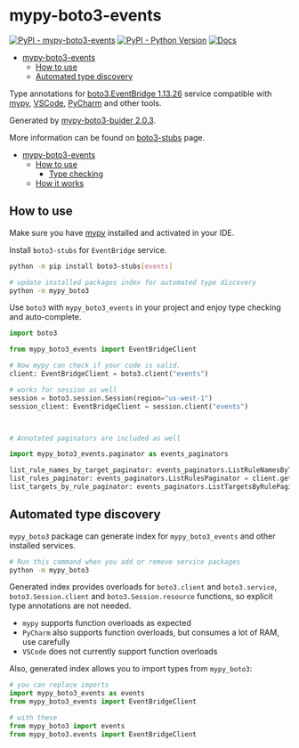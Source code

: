 # mypy-boto3-events

[![PyPI - mypy-boto3-events](https://img.shields.io/pypi/v/mypy-boto3-events.svg?color=blue)](https://pypi.org/project/mypy-boto3-events)
[![PyPI - Python Version](https://img.shields.io/pypi/pyversions/mypy-boto3-events.svg?color=blue)](https://pypi.org/project/mypy-boto3-events)
[![Docs](https://img.shields.io/readthedocs/mypy-boto3-builder.svg?color=blue)](https://mypy-boto3-builder.readthedocs.io/)

- [mypy-boto3-events](#mypy-boto3-events)
  - [How to use](#how-to-use)
  - [Automated type discovery](#automated-type-discovery)


Type annotations for
[boto3.EventBridge 1.13.26](https://boto3.amazonaws.com/v1/documentation/api/1.13.26/reference/services/events.html#EventBridge) service
compatible with [mypy](https://github.com/python/mypy), [VSCode](https://code.visualstudio.com/),
[PyCharm](https://www.jetbrains.com/pycharm/) and other tools.

Generated by [mypy-boto3-buider 2.0.3](https://github.com/vemel/mypy_boto3_builder).

More information can be found on [boto3-stubs](https://pypi.org/project/boto3-stubs/) page.

- [mypy-boto3-events](#mypy-boto3-events)
  - [How to use](#how-to-use)
    - [Type checking](#type-checking)
  - [How it works](#how-it-works)

## How to use

Make sure you have [mypy](https://github.com/python/mypy) installed and activated in your IDE.

Install `boto3-stubs` for `EventBridge` service.

```bash
python -m pip install boto3-stubs[events]

# update installed packages index for automated type discovery
python -m mypy_boto3
```

Use `boto3` with `mypy_boto3_events` in your project and enjoy type checking and auto-complete.

```python
import boto3

from mypy_boto3_events import EventBridgeClient

# Now mypy can check if your code is valid.
client: EventBridgeClient = boto3.client("events")

# works for session as well
session = boto3.session.Session(region="us-west-1")
session_client: EventBridgeClient = session.client("events")



# Annotated paginators are included as well

import mypy_boto3_events.paginator as events_paginators

list_rule_names_by_target_paginator: events_paginators.ListRuleNamesByTargetPaginator = client.get_paginator("list_rule_names_by_target")
list_rules_paginator: events_paginators.ListRulesPaginator = client.get_paginator("list_rules")
list_targets_by_rule_paginator: events_paginators.ListTargetsByRulePaginator = client.get_paginator("list_targets_by_rule")
```

## Automated type discovery

`mypy_boto3` package can generate index for `mypy_boto3_events` and other installed services.

```bash
# Run this command when you add or remove service packages
python -m mypy_boto3
```

Generated index provides overloads for `boto3.client` and `boto3.service`,
`boto3.Session.client` and `boto3.Session.resource` functions,
so explicit type annotations are not needed.

- `mypy` supports function overloads as expected
- `PyCharm` also supports function overloads, but consumes a lot of RAM, use carefully
- `VSCode` does not currently support function overloads

Also, generated index allows you to import types from `mypy_boto3`:

```python
# you can replace imports
import mypy_boto3_events as events
from mypy_boto3_events import EventBridgeClient

# with these
from mypy_boto3 import events
from mypy_boto3.events import EventBridgeClient
```